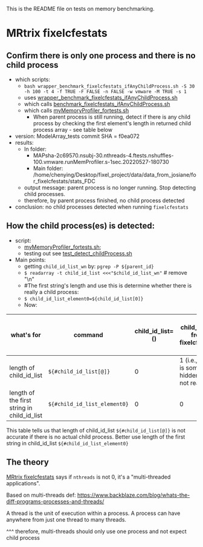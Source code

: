 This is the README file on tests on memory benchmarking.

# MRtrix fixelcfestats
## Confirm there is only one process and there is no child process
* which scripts:
    * `bash wrapper_benchmark_fixelcfestats_ifAnyChildProcess.sh -S 30 -h 100 -t 4 -f TRUE -F FALSE -n FALSE -w vmware -M TRUE -s 1`
    * uses [wrapper_benchmark_fixelcfestats_ifAnyChildProcess.sh](wrapper_benchmark_fixelcfestats_ifAnyChildProcess.sh)
    * which calls [benchmark_fixelcfestats_ifAnyChildProcess.sh](benchmark_fixelcfestats_ifAnyChildProcess.sh)
    * which calls [myMemoryProfiler_fortests.sh](myMemoryProfiler_fortests.sh)
        * When parent process is still running, detect if there is any child process by checking the first element's length in returned child process array - see table below
* version: ModelArray_tests commit SHA = f0ea072
* results: 
    * In folder: 
        * MAPsha-2c69570.nsubj-30.nthreads-4.ftests.nshuffles-100.vmware.runMemProfiler.s-1sec.20220527-180730
        * Main folder: /home/chenying/Desktop/fixel_project/data/data_from_josiane/for_fixelcfestats/stats_FDC
    * output message: parent process is no longer running. Stop detecting child processes.
    * therefore, by parent process finished, no child process detected
* conclusion: no child processes detected when running `fixelcfestats`


## How the child process(es) is detected:
* script:
    * [myMemoryProfiler_fortests.sh](myMemoryProfiler_fortests.sh); 
    * testing out see [test_detect_childProcess.sh](test_detect_childProcess.sh)
* Main points:
    * getting `child_id_list_wn` by: `pgrep -P ${parent_id}`
    * `$ readarray -t child_id_list <<<"$child_id_list_wn"`    # remove "\n"
    * #The first string's length and use this is determine whether there is really a child process:
    * `$ child_id_list_element0=${child_id_list[0]}`
    * Now:

| what's for                | command               | child_id_list=() | child_id_list from fixelcfestats | child_id_list from ModelArray.lm() when n_cores = 4
| ------ | ----------- | ----------- | ----------- |----------- |
| length of child_id_list  | `${#child_id_list[@]}`    | 0       | 1 (i.e., there is something hidden but not real) | 4 |
| length of the first string in child_id_list | `${#child_id_list_element0}`   | 0        | 0 | e.g., 5 (just because the pid is 5-digit) |

This table tells us that length of child_id_list `${#child_id_list[@]}` is not accurate if there is no actual child process. Better use length of the first string in child_id_list `${#child_id_list_element0}` 

## The theory
[MRtrix fixelcfestats](https://mrtrix.readthedocs.io/en/latest/reference/commands/fixelcfestats.html) says if `nthreads` is not 0, it's a "multi-threaded applications".

Based on multi-threads def: https://www.backblaze.com/blog/whats-the-diff-programs-processes-and-threads/

A thread is the unit of execution within a process. A process can have anywhere from just one thread to many threads.

^^^ therefore, multi-threads should only use one process and not expect child process